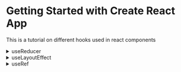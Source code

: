# Getting Started with Create React App

This is a tutorial on different hooks used in react components

<details><summary>useReducer</summary>
<p>

Use this hooks when you have to manage the state of a component and the state is a complex state.
If uses reducer, dispatch and actions to maintain and update the state.

#### useReducer takes two parameters one is reducer function and other is the state .

eg
`const [state, dispatch] = useReducer(reducer,{initialState});`

#### reducer is a function that takes two arguments : action,state.

eg.

```
const reducer = (state,action) => {

switch (action.type) {
case 'INCREMENT':
return { ...state,count: state.count + 1 };
case 'DECREMENT':
return { ...state,count: state.count - 1 };
case 'COLOR':
return { ...state,color: !state.color };
case 'USER_INPUT':
return { ...state,input: action.payload };

    default:
      throw new Error();

}
}
```

#### Dispatch is used to dispatch an action to the reducer.

eg.

```
<input
type="text"
value={state.input}
placeholder="Random input"
onChange={ e => dispatch({type: ACTION.USER_INPUT , payload : e.target.value})}
/>
```

</p>
</details>

<details><summary>useLayoutEffect</summary>
<p>
the reason why you want to choose the useEffect hook 99% of the time, and the reason why you want to choose useLayoutEffect the other 1%.
</p>
<h3>Difference between useEffect and useLayoutEffect </h3>
<p>
useEffect is  asynchronous that means it will not delay the re-painting of the UI once the code executed inside the useEffect.

useLayoutEffect is synchronous and it will delay the re-painting of the UI once the code executed inside the useLayoutEffect.

eg
'''
useLayoutEffect(() => {
const random = Math.floor(Math.random() \* 750);

    for (let i = 0; i <= 1_0000_0000; i++) {
      if (i === 1_0000_0000)
        setStyle({ paddingTop: `${random}px` });
    }

}, [number]);
'''

</p>
</details>

<details><summary>useRef</summary>
<p>
## With useRef the value persists.
## With useRef the update in the value does not re-renders the state.

#### useRef .

eg

```

const renderedRef = useRef(0);
const inputRef = useRef();
const timerRef = useRef(0);

```

#### useRef to get a dom element.

eg.

```
<input
        ref={ inputRef }
        type="text"
        value={randomInput}
        placeholder="Random input"
        onChange={handleChange}
      />


```

### Accessing the HTML DOM element and toggling the hidden property

```
const showHideInputText = (e) => {
    inputRef.current.hidden = !inputRef.current.hidden;
    if (!inputRef.current.hidden) {
      inputRef.current.focus();
    }
  }

```

#### ref value persists eg using timerRef.current to clear the interval later on.

eg.

```
const startTimer = () => {
    timerRef.current = setInterval(() => {
      renderedRef.current++;
      setSeconds(prev => prev + 1);
    }, 1000);

  }

  const stopTimer = () => {
    clearInterval(timerRef.current);
    timerRef.current = 0;
  }
```

</p>
</details>

